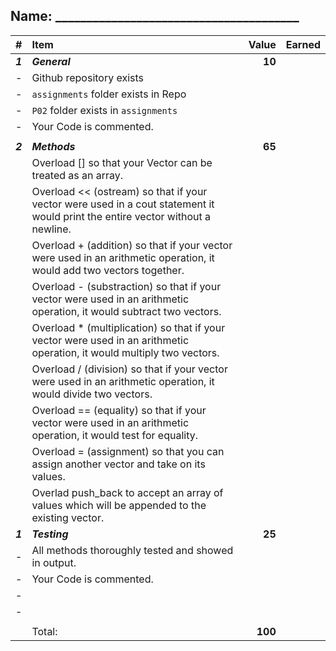 ## Name: _______________________________________

| #       | Item                                                                | Value           | Earned |
| :------ | :------------------------------------------------------------------ | --------------: | ------ |
| ***1*** | ***General***                                                       | **10** |        |
| -       | Github repository exists                                            |                 |        |
| -       | `assignments` folder exists in Repo                                 |                 |        |
| -       | `P02` folder exists in `assignments`                                |                 |        |
| -       | Your Code is commented.                                             |                 |        |
|         |                                                                     |                 |        |
| ***2*** | ***Methods***                                                       | **65**          |        |
| |Overload [] so that your Vector can be treated as an array.
| |Overload << (ostream) so that if your vector were used in a cout statement it would print the entire vector without a newline.|   |        
| |Overload + (addition) so that if your vector were used in an arithmetic operation, it would add two vectors together.|   |
| |Overload - (substraction) so that if your vector were used in an arithmetic operation, it would subtract two vectors.|   |
| |Overload * (multiplication) so that if your vector were used in an arithmetic operation, it would multiply two vectors.|   |
| |Overload / (division) so that if your vector were used in an arithmetic operation, it would divide two vectors.|   |
| |Overload == (equality) so that if your vector were used in an arithmetic operation, it would test for equality.|   |
| |Overload = (assignment) so that you can assign another vector and take on its values.|   |
| |Overlad push_back to accept an array of values which will be appended to the existing vector.|   |
| ***1*** | ***Testing***                                                       | **25** |        |
| -       | All methods thoroughly tested and showed in output.                |                 |        |
| -       |  Your Code is commented.                               |                 |        |
| -       |                                          |                 |        |
| -       |                                              |                 |        |
|         |                                                                     |                 |        |
|         | Total:                                                              | **100**         |        |


